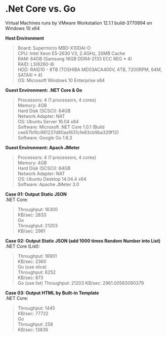 # .Net Core vs. Go
  
Virtual Machines runs by VMware Workstation 12.1.1 build-3770994 on Windows 10 x64  
  
<b>Host Environment</b>  
>Board: Supermicro MBD-X10DAI-O  
>CPU: Intel Xeon E5-2630 V3, 2.4GHz, 20MB Cache  
>RAM: 64GB (Samsung 16GB DDR4-2133 ECC REG * 4)  
>RAID: LSI9260-8i  
>HDD: RAID10 - 8TB (TOSHIBA MD03ACA400V, 4TB, 7200RPM, 64M, SATAIII * 4)  
>OS: Microsoft Windows 10 Enterprise x64
  
<b>Guest Environment: .NET Core & Go</b>  
>Processors: 4 (1 processors, 4 cores)  
>Memory: 4GB  
>Hard Disk (SCSCI): 64GB  
>Network Adapter: NAT  
>OS: Ubuntu Server 16.04 x64  
>Software: Microsoft .NET Core 1.0.1 (Build cee57bf6c981237d80aa1631cfe83cb9ba329f12)  
>Software: Google Go 1.6.3   
  
<b>Guest Environment: Apach JMeter</b>  
>Processors: 4 (1 processors, 4 cores)  
>Memory: 4GB  
>Hard Disk (SCSCI): 64GB  
>Network Adapter: NAT  
>OS: Ubuntu Desktop 14.04.4 x64  
>Software: Apache JMeter 3.0  
  
  
  
<b>Case 01: Output Static JSON</b>  
.NET Core:  
>Throughput: 16300  
>KB/sec: 2833  
Go  
>Throughput: 21203  
>KB/sec: 2961  
  
<b>Case 02: Output Static JSON (add 1000 times Random Number into List)</b>  
.NET Core (List):  
>Throughput: 16901  
>KB/sec: 2360  
Go (use slice)  
>Throughput: 6252  
>KB/sec: 873  
Go (use list)
>Throughput: 21203
>KB/sec: 2961.00583090379  
  
<b>Case 03: Output HTML by Built-in Template</b>  
.NET Core:  
>Throughput: 1445  
>KB/sec: 77722  
Go  
>Throughput: 258  
>KB/sec: 13836  
